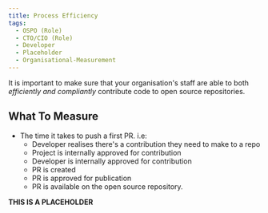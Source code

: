 ```yaml
---
title: Process Efficiency
tags: 
  - OSPO (Role)
  - CTO/CIO (Role)
  - Developer
  - Placeholder
  - Organisational-Measurement
---
```


It is important to make sure that your organisation's staff are able to both _efficiently and compliantly_ contribute code to open source repositories.

## What To Measure

- The time it takes to push a first PR.  i.e:
  - Developer realises there's a contribution they need to make to a repo
  - Project is internally approved for contribution
  - Developer is internally approved for contribution
  - PR is created
  - PR is approved for publication
  - PR is available on the open source repository.

**THIS IS A PLACEHOLDER**
